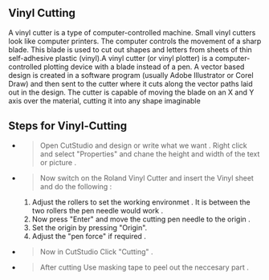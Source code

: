 ## Vinyl Cutting

A vinyl cutter is a type of computer-controlled machine. Small vinyl cutters look like computer printers. The computer controls the movement of a sharp blade. This blade is used to cut out shapes and letters from sheets of thin self-adhesive plastic (vinyl).A vinyl cutter (or vinyl plotter) is a computer-controlled plotting device with a blade instead of a pen. A vector based design is created in a software program (usually Adobe Illustrator or Corel Draw) and then sent to the cutter where it cuts along the vector paths laid out in the design. The cutter is capable of moving the blade on an X and Y axis over the material, cutting it into any shape imaginable

## Steps for Vinyl-Cutting

* > Open CutStudio and design or write what we want . Right click and select "Properties" and chane the height and width of the text or picture .
* > Now switch on the Roland Vinyl Cutter and insert the Vinyl sheet and do the following : <br/>
    1. Adjust the rollers to set the working environmet . It is between the two rollers the pen needle would work .
    2. Now press "Enter" and move the cutting pen needle to the origin .
    3. Set the origin by pressing "Origin".
    4. Adjust the "pen force" if required .
* > Now in CutStudio Click "Cutting" .
* > After cutting Use masking tape to peel out the neccesary part .
